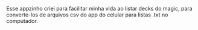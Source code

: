 Esse appzinho criei para facilitar minha vida ao listar decks do magic, para converte-los de arquivos csv do app do celular para listas .txt no computador. 
